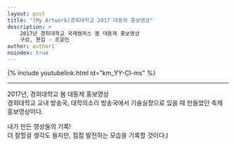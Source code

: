```yaml
---
layout: post
title: "[My Artwork]경희대학교 2017 대동제 홍보영상"
description: >
    2017년 경희대학교 국제캠퍼스 봄 대동제 홍보영상    
    구성, 편집 - 조윤민
author: author1
noindex: true
---
```


{% include youtubelink.html id="km_YY-CI-ms" %}

***

2017년, 경희대학교 봄 대동제 홍보영상  
경희대학교 교내 방송국, 대학의소리 방송국에서 기술실장으로 있을 때 만들었던 축제 홍보영상이다.  

내가 만든 영상들의 기록!  
더 잘할걸 생각도 들지만, 점점 발전하는 모습을 기록할 것이다:)